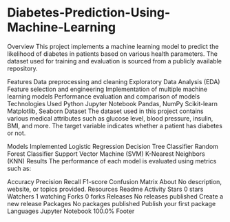 # Diabetes-Prediction-Using-Machine-Learning

Overview
This project implements a machine learning model to predict the likelihood of diabetes in patients based on various health parameters. The dataset used for training and evaluation is sourced from a publicly available repository.

Features
Data preprocessing and cleaning
Exploratory Data Analysis (EDA)
Feature selection and engineering
Implementation of multiple machine learning models
Performance evaluation and comparison of models
Technologies Used
Python
Jupyter Notebook
Pandas, NumPy
Scikit-learn
Matplotlib, Seaborn
Dataset
The dataset used in this project contains various medical attributes such as glucose level, blood pressure, insulin, BMI, and more. The target variable indicates whether a patient has diabetes or not.

Models Implemented
Logistic Regression
Decision Tree Classifier
Random Forest Classifier
Support Vector Machine (SVM)
K-Nearest Neighbors (KNN)
Results
The performance of each model is evaluated using metrics such as:

Accuracy
Precision
Recall
F1-score
Confusion Matrix
About
No description, website, or topics provided.
Resources
 Readme
 Activity
Stars
 0 stars
Watchers
 1 watching
Forks
 0 forks
Releases
No releases published
Create a new release
Packages
No packages published
Publish your first package
Languages
Jupyter Notebook
100.0%
Footer
